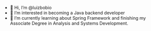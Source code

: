 - 👋 Hi, I’m @luizbobio
- 👀 I’m interested in becoming a Java backend developer
- 🌱 I’m currently learning about Spring Framework and finishing my Associate Degree in Analysis and Systems Development.


<!---
luizbobio/luizbobio is a ✨ special ✨ repository because its `README.md` (this file) appears on your GitHub profile.
You can click the Preview link to take a look at your changes.
--->
